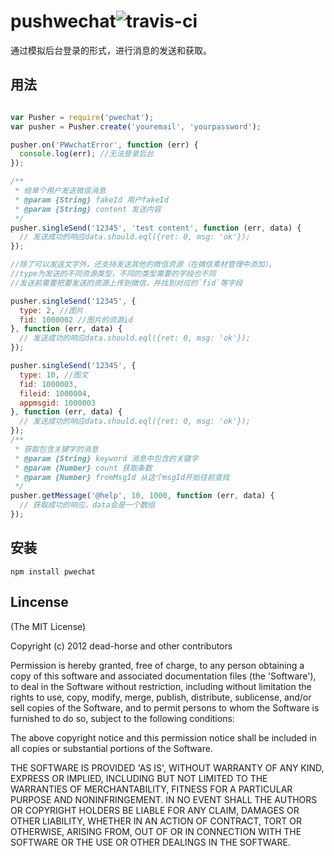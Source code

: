 pushwechat![travis-ci](https://secure.travis-ci.org/dead-horse/weixin-push.png)
====== 

 通过模拟后台登录的形式，进行消息的发送和获取。   

## 用法  

```js

var Pusher = require('pwechat');
var pusher = Pusher.create('youremail', 'yourpassword');

pusher.on('PWwchatError', function (err) {
  console.log(err); //无法登录后台
});

/**
 * 给单个用户发送微信消息
 * @param {String} fakeId 用户fakeId
 * @param {String} content 发送内容
 */
pusher.singleSend('12345', 'test content', function (err, data) {
  // 发送成功的响应data.should.eql({ret: 0, msg: 'ok'});
});

//除了可以发送文字外，还支持发送其他的微信资源（在微信素材管理中添加）。  
//type为发送的不同资源类型，不同的类型需要的字段也不同
//发送前需要把要发送的资源上传到微信，并找到对应的`fid`等字段

pusher.singleSend('12345', {
  type: 2, //图片
  fid: 1000002 //图片的资源id
}, function (err, data) {
  // 发送成功的响应data.should.eql({ret: 0, msg: 'ok'});
});

pusher.singleSend('12345', {
  type: 10, //图文
  fid: 1000003,
  fileid: 1000004, 
  appmsgid: 1000003
}, function (err, data) {
  // 发送成功的响应data.should.eql({ret: 0, msg: 'ok'});
});
/**
 * 获取包含关键字的消息
 * @param {String} keyword 消息中包含的关键字
 * @param {Number} count 获取条数
 * @param {Number} fromMsgId 从这个msgId开始往前查找
 */
pusher.getMessage('@help', 10, 1000, function (err, data) {
  // 获取成功的响应，data会是一个数组
});
```


## 安装  

```
npm install pwechat
```  

## Lincense  
(The MIT License)

Copyright (c) 2012 dead-horse and other contributors

Permission is hereby granted, free of charge, to any person obtaining
a copy of this software and associated documentation files (the
'Software'), to deal in the Software without restriction, including
without limitation the rights to use, copy, modify, merge, publish,
distribute, sublicense, and/or sell copies of the Software, and to
permit persons to whom the Software is furnished to do so, subject to
the following conditions:

The above copyright notice and this permission notice shall be
included in all copies or substantial portions of the Software.

THE SOFTWARE IS PROVIDED 'AS IS', WITHOUT WARRANTY OF ANY KIND,
EXPRESS OR IMPLIED, INCLUDING BUT NOT LIMITED TO THE WARRANTIES OF
MERCHANTABILITY, FITNESS FOR A PARTICULAR PURPOSE AND NONINFRINGEMENT.
IN NO EVENT SHALL THE AUTHORS OR COPYRIGHT HOLDERS BE LIABLE FOR ANY
CLAIM, DAMAGES OR OTHER LIABILITY, WHETHER IN AN ACTION OF CONTRACT,
TORT OR OTHERWISE, ARISING FROM, OUT OF OR IN CONNECTION WITH THE
SOFTWARE OR THE USE OR OTHER DEALINGS IN THE SOFTWARE.

